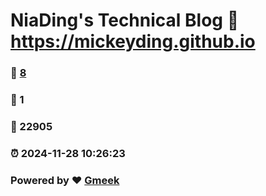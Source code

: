 # NiaDing's Technical Blog  :link: https://mickeyding.github.io 
### :page_facing_up: [8](https://mickeyding.github.io/tag.html) 
### :speech_balloon: 1 
### :hibiscus: 22905 
### :alarm_clock: 2024-11-28 10:26:23 
### Powered by :heart: [Gmeek](https://github.com/Meekdai/Gmeek)
